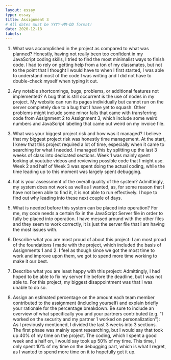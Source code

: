 ```yaml
---
layout: essay
type: essay
title: Assignment 3
# All dates must be YYYY-MM-DD format!
date: 2020-12-18
labels:
---
```

1. What was accomplished in the project as compared to what was planned?
Honestly, having not really been too confident in my JavaScript coding skills, I tried to find the most minimalist ways to finish code. I had to rely on getting help from a ton of my classmates, but not to the point that I thought I would have to when I first started, I was able to understand most of the code I was writing and I did not have to double-check myself when typing it out.
 
2.  Any notable shortcomings, bugs, problems, or additional features not implemented?
 	A bug that is still occurrent is the use of nodes in my project. My website can run its pages individually but cannot run on the server completely due to a bug that I have yet to squash. Other problems might include some minor falls that came with transferring code from Assignment 2 to Assignment 3, which include some weird numbers and JavaScript labeling that came out weird on my invoice file.
  
3. What was your biggest project risk and how was it managed?
 I believe that my biggest project risk was honestly time management. At the start, I knew that this project required a lot of time, especially when it came to searching for what I needed. I managed this by splitting up the last 3 weeks of class into dedicated sections. Week 1 was mainly spent looking at youtube videos and reviewing possible code that I might use. Week 2 and half of Week 3 was spent doing the actual coding, while the time leading up to this moment was largely spent debugging.

4. hat is your assessment of the overall quality of the system?
 Admittingly, my system does not work as well as I wanted, as, for some reason that I have not been able to find it, it is not able to run effectively. I hope to find out why leading into these next couple of days.
 
5. What is needed before this system can be placed into operation?
 For me, my code needs a certain fix in the JavaScript Server file in order to fully be placed into operation. I have messed around with the other files and they seem to work correctly, it is just the server file that I am having the most issues with.

6. Describe what you are most proud of about this project:
I am most proud of the foundations I made with the project, which included the basis of Assignments 1 and 2. I feel as though since we got the most time to work and improve upon them, we got to spend more time working to make it our best.
 
7. Describe what you are least happy with this project:
 Admittingly, I had hoped to be able to fix my server file before the deadline, but I was not able to. For this project, my biggest disappointment was that I was unable to do so.
 
8. Assign an estimated percentage on the amount each team member contributed to the assignment (including yourself) and explain briefly your rationale for the percentage breakdown. Be sure to include an overview of what specifically you and your partners contributed (e.g. "I worked on the security and my partner 1 worked on personalization"):
As I previously mentioned, I divided the last 3 weeks into 3 sections. The first phase was mainly spent researching, but I would say that took up 40% of my time on the project. The coding, which I spent a good week and a half on, I would say took up 50% of my time. This time, I only spent 10% of my time on the debugging part, which is what I regret, as I wanted to spend more time on it to hopefully get it up.
